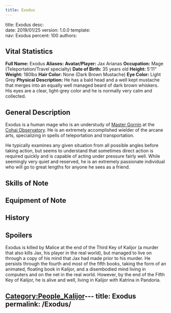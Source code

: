 ```yaml
---
title: Exodus
---
```


title:		Exodus
desc:		
date:		2019/01/25
version:	1.0.0
template:	
nav:		Exodus
percent:	100
authors:	
## Vital Statistics

**Full Name:** Exodus
**Aliases:**
**Avatar/Player:** Jax Arianas
**Occupation:** Mage (Teleportation/Travel specialty)
**Date of Birth:** 35 years old
**Height:** 5'11"
**Weight:** 180lbs
**Hair Color:** None (Dark Brown Mustache)
**Eye Color:** Light Grey
**Physical Description:** He has a bald head and a well kept mustache
that merges into an equally well managed beard of dark brown whiskers.
His eyes are a clear, light-grey color and he is normally very calm and
collected.

## General Description

Exodus is a human mage who is an understudy of [Master
Gornin](Gornin "wikilink") at the [Cohai
Observatory](Cohai_Observatory "wikilink"). He is an extremely
accomplished wielder of the arcane arts, specializing in spells of
teleportation and transportation.

He typically examines any given situation from all possible angles
before taking action, but seems to understand that sometimes direct
action is required quickly and is capable of acting under pressure
fairly well. While seemingly very quiet and reserved, he is an extremely
passionate individual who will go to great lengths for anyone he sees as
a friend.

## Skills of Note

## Equipment of Note

## History

## Spoilers

<spoiler text="Status">Exodus is killed by Malice at the end of the
Third Key of Kalijor (a murder that also kills Jax, his player in the
real world), but managed to live on through a copy of his mind that Jax
had made prior to his murder. He persists through the fourth and most of
the fifth books, taking the form of an animated, floating book in
Kalijor, and a disembodied mind living in computers and on the net in
the real world. However, by the end of the Fifth Key of Kalijor, he is
alive and well, living in Kalijor with Katrina in Pandoria.</spoiler>

[Category:People_Kalijor](Category:People_Kalijor "wikilink")---
title: Exodus
permalink: /Exodus/
---

